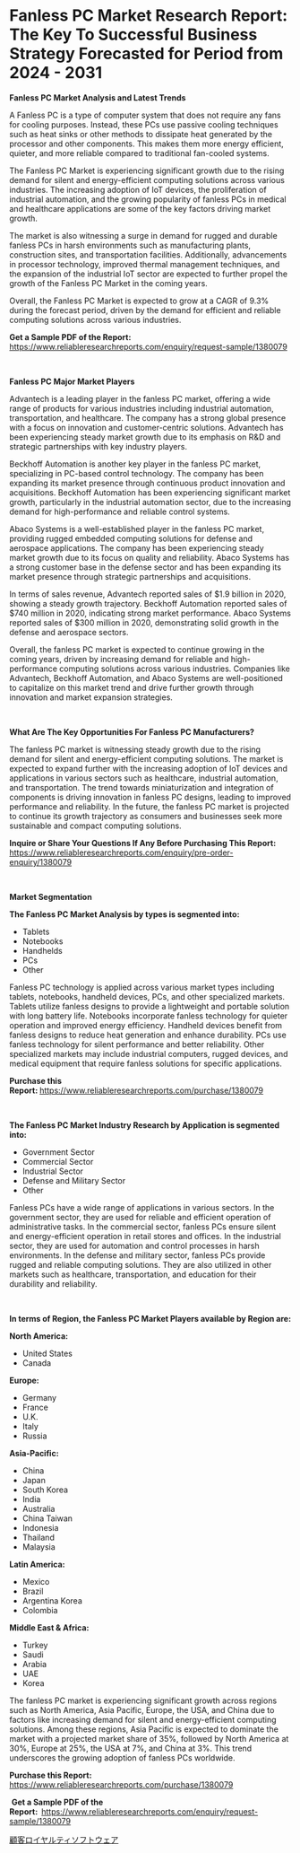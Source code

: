 <p><h1>Fanless PC Market Research Report: The Key To Successful Business Strategy Forecasted for Period from 2024 - 2031</h1></p><p><strong>Fanless PC Market Analysis and Latest Trends</strong></p>
<p><p>A Fanless PC is a type of computer system that does not require any fans for cooling purposes. Instead, these PCs use passive cooling techniques such as heat sinks or other methods to dissipate heat generated by the processor and other components. This makes them more energy efficient, quieter, and more reliable compared to traditional fan-cooled systems.</p><p>The Fanless PC Market is experiencing significant growth due to the rising demand for silent and energy-efficient computing solutions across various industries. The increasing adoption of IoT devices, the proliferation of industrial automation, and the growing popularity of fanless PCs in medical and healthcare applications are some of the key factors driving market growth.</p><p>The market is also witnessing a surge in demand for rugged and durable fanless PCs in harsh environments such as manufacturing plants, construction sites, and transportation facilities. Additionally, advancements in processor technology, improved thermal management techniques, and the expansion of the industrial IoT sector are expected to further propel the growth of the Fanless PC Market in the coming years.</p><p>Overall, the Fanless PC Market is expected to grow at a CAGR of 9.3% during the forecast period, driven by the demand for efficient and reliable computing solutions across various industries.</p></p>
<p><strong>Get a Sample PDF of the Report:&nbsp;</strong> <a href="https://www.reliableresearchreports.com/enquiry/request-sample/1380079">https://www.reliableresearchreports.com/enquiry/request-sample/1380079</a></p>
<p>&nbsp;</p>
<p><strong>Fanless PC Major Market Players</strong></p>
<p><p>Advantech is a leading player in the fanless PC market, offering a wide range of products for various industries including industrial automation, transportation, and healthcare. The company has a strong global presence with a focus on innovation and customer-centric solutions. Advantech has been experiencing steady market growth due to its emphasis on R&D and strategic partnerships with key industry players.</p><p>Beckhoff Automation is another key player in the fanless PC market, specializing in PC-based control technology. The company has been expanding its market presence through continuous product innovation and acquisitions. Beckhoff Automation has been experiencing significant market growth, particularly in the industrial automation sector, due to the increasing demand for high-performance and reliable control systems.</p><p>Abaco Systems is a well-established player in the fanless PC market, providing rugged embedded computing solutions for defense and aerospace applications. The company has been experiencing steady market growth due to its focus on quality and reliability. Abaco Systems has a strong customer base in the defense sector and has been expanding its market presence through strategic partnerships and acquisitions.</p><p>In terms of sales revenue, Advantech reported sales of $1.9 billion in 2020, showing a steady growth trajectory. Beckhoff Automation reported sales of $740 million in 2020, indicating strong market performance. Abaco Systems reported sales of $300 million in 2020, demonstrating solid growth in the defense and aerospace sectors.</p><p>Overall, the fanless PC market is expected to continue growing in the coming years, driven by increasing demand for reliable and high-performance computing solutions across various industries. Companies like Advantech, Beckhoff Automation, and Abaco Systems are well-positioned to capitalize on this market trend and drive further growth through innovation and market expansion strategies.</p></p>
<p>&nbsp;</p>
<p><strong>What Are The Key Opportunities For Fanless PC Manufacturers?</strong></p>
<p><p>The fanless PC market is witnessing steady growth due to the rising demand for silent and energy-efficient computing solutions. The market is expected to expand further with the increasing adoption of IoT devices and applications in various sectors such as healthcare, industrial automation, and transportation. The trend towards miniaturization and integration of components is driving innovation in fanless PC designs, leading to improved performance and reliability. In the future, the fanless PC market is projected to continue its growth trajectory as consumers and businesses seek more sustainable and compact computing solutions.</p></p>
<p><strong>Inquire or Share Your Questions If Any Before Purchasing This Report:</strong> <a href="https://www.reliableresearchreports.com/enquiry/pre-order-enquiry/1380079">https://www.reliableresearchreports.com/enquiry/pre-order-enquiry/1380079</a></p>
<p>&nbsp;</p>
<p><strong>Market Segmentation</strong></p>
<p><strong>The Fanless PC Market Analysis by types is segmented into:</strong></p>
<p><ul><li>Tablets</li><li>Notebooks</li><li>Handhelds</li><li>PCs</li><li>Other</li></ul></p>
<p><p>Fanless PC technology is applied across various market types including tablets, notebooks, handheld devices, PCs, and other specialized markets. Tablets utilize fanless designs to provide a lightweight and portable solution with long battery life. Notebooks incorporate fanless technology for quieter operation and improved energy efficiency. Handheld devices benefit from fanless designs to reduce heat generation and enhance durability. PCs use fanless technology for silent performance and better reliability. Other specialized markets may include industrial computers, rugged devices, and medical equipment that require fanless solutions for specific applications.</p></p>
<p><strong>Purchase this Report:&nbsp;</strong><a href="https://www.reliableresearchreports.com/purchase/1380079">https://www.reliableresearchreports.com/purchase/1380079</a></p>
<p>&nbsp;</p>
<p><strong>The Fanless PC Market Industry Research by Application is segmented into:</strong></p>
<p><ul><li>Government Sector</li><li>Commercial Sector</li><li>Industrial Sector</li><li>Defense and Military Sector</li><li>Other</li></ul></p>
<p><p>Fanless PCs have a wide range of applications in various sectors. In the government sector, they are used for reliable and efficient operation of administrative tasks. In the commercial sector, fanless PCs ensure silent and energy-efficient operation in retail stores and offices. In the industrial sector, they are used for automation and control processes in harsh environments. In the defense and military sector, fanless PCs provide rugged and reliable computing solutions. They are also utilized in other markets such as healthcare, transportation, and education for their durability and reliability.</p></p>
<p>&nbsp;</p>
<p><strong>In terms of Region, the Fanless PC Market Players available by Region are:</strong></p>
<p>
    <p> <strong> North America: </strong>
        <ul>
            <li>United States</li>
            <li>Canada</li>
        </ul>
        </p> 
    <p> <strong> Europe: </strong>
        <ul>
            <li>Germany</li>
            <li>France</li>
            <li>U.K.</li>
            <li>Italy</li>
            <li>Russia</li>
        </ul>
        </p> 
    <p> <strong> Asia-Pacific: </strong>
        <ul>
            <li>China</li>
            <li>Japan</li>
            <li>South Korea</li>
            <li>India</li>
            <li>Australia</li>
            <li>China Taiwan</li>
            <li>Indonesia</li>
            <li>Thailand</li>
            <li>Malaysia</li>
        </ul>
        </p> 
    <p> <strong> Latin America: </strong>
        <ul>
            <li>Mexico</li>
            <li>Brazil</li>
            <li>Argentina Korea</li>
            <li>Colombia</li>
        </ul>
        </p> 
    <p> <strong> Middle East & Africa: </strong>
        <ul>
            <li>Turkey</li>
            <li>Saudi</li>
            <li>Arabia</li>
            <li>UAE</li>
            <li>Korea</li>
        </ul>
    </p>
    </p>
<p><p>The fanless PC market is experiencing significant growth across regions such as North America, Asia Pacific, Europe, the USA, and China due to factors like increasing demand for silent and energy-efficient computing solutions. Among these regions, Asia Pacific is expected to dominate the market with a projected market share of 35%, followed by North America at 30%, Europe at 25%, the USA at 7%, and China at 3%. This trend underscores the growing adoption of fanless PCs worldwide.</p></p>
<p><strong>Purchase this Report: </strong><a href="https://www.reliableresearchreports.com/purchase/1380079">https://www.reliableresearchreports.com/purchase/1380079</a></p>
<p>&nbsp;<strong>Get a Sample PDF of the Report:&nbsp;&nbsp;</strong><a href="https://www.reliableresearchreports.com/enquiry/request-sample/1380079">https://www.reliableresearchreports.com/enquiry/request-sample/1380079</a></p>
<p><strong></strong></p>
<p><p><a href="https://github.com/ppmazlotr77499/Market-Research-Report-List-1/blob/main/641280811510.md">顧客ロイヤルティソフトウェア</a></p></p>